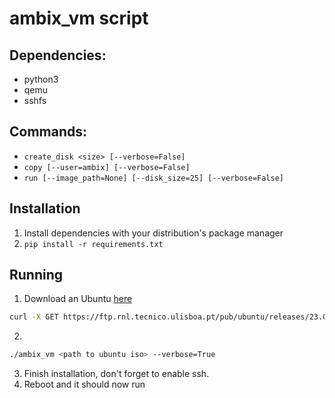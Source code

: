 # ambix_vm script

## Dependencies:
- python3
- qemu
- sshfs

## Commands:
- `create_disk <size> [--verbose=False]`
- `copy [--user=ambix] [--verbose=False]`
- `run [--image_path=None] [--disk_size=25] [--verbose=False]`

## Installation
1. Install dependencies with your distribution's package manager
2. `pip install -r requirements.txt`

## Running
1. Download an Ubuntu [here](https://ftp.rnl.tecnico.ulisboa.pt/pub/ubuntu/releases/23.04/ubuntu-23.04-live-server-amd64.iso)
```sh
curl -X GET https://ftp.rnl.tecnico.ulisboa.pt/pub/ubuntu/releases/23.04/ubuntu-23.04-live-server-amd64.iso -o ubuntu.iso
```
2. 
```sh
./ambix_vm <path to ubuntu iso> --verbose=True
```
3. Finish installation, don't forget to enable ssh.
4. Reboot and it should now run
